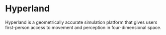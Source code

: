 Hyperland
=========

Hyperland is a geometrically accurate simulation platform that gives users first-person access to movement and perception in four-dimensional space.
